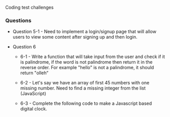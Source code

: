 Coding test challenges


### Questions

* Question 5-1 - Need to implement a login/signup page that will allow users to view some content after signing up and then login.

* Question 6
    * 6-1 -  Write a function that will take input from the user and check if it is palindrome, if the word is not palindrome then return it
in the reverse order. For example "hello" is not a palindrome, it should return "olleh“
    
    * 6-2 - Let's say we have an array of first 45 numbers with one missing number. Need to find a missing integer from the list
(JavaScript)
    
    * 6-3 - Complete the following code to make a Javascript based digital clock.